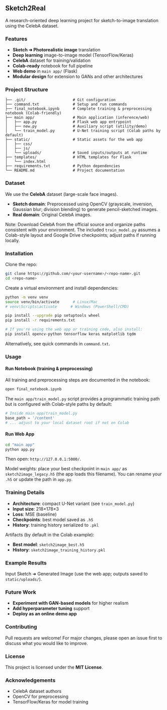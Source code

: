## Sketch2Real

A research-oriented deep learning project for sketch-to-image translation using the CelebA dataset.

### Features
- **Sketch ➜ Photorealistic image** translation
- **Deep learning** image-to-image model (TensorFlow/Keras)
- **CelebA** dataset for training/validation
- **Colab-ready** notebook for full pipeline
- **Web demo** in `main app/` (Flask)
- **Modular design** for extension to GANs and other architectures

### Project Structure
```
├── .git/                     # Git configuration
├── command.txt               # Setup and run commands
├── final_notebook.ipynb      # Complete training & preprocessing notebook (Colab-friendly)
├── main app/                 # Main application (inference/web)
│   ├── app.py                # Flask web app entrypoint
│   ├── new.py                # Auxiliary script (utility/demo)
│   └── train_model.py        # U-Net training script (Colab paths by default)
├── static/                   # Static assets for the web app
│   ├── css/
│   ├── js/
│   └── uploads/              # Saved inputs/outputs at runtime
├── templates/                # HTML templates for Flask
│   └── index.html
├── requirements.txt          # Python dependencies
└── README.md                 # Project documentation
```

### Dataset
We use the **CelebA** dataset (large-scale face images).
- **Sketch domain**: Preprocessed using OpenCV (grayscale, inversion, Gaussian blur; division blending) to generate pencil-sketched images.
- **Real domain**: Original CelebA images.

Note: Download CelebA from the official source and organize paths consistent with your environment. The included `train_model.py` assumes a Colab-style layout and Google Drive checkpoints; adjust paths if running locally.

### Installation
Clone the repo:
```bash
git clone https://github.com/<your-username>/<repo-name>.git
cd <repo-name>
```

Create a virtual environment and install dependencies:
```bash
python -m venv venv
source venv/bin/activate      # Linux/Mac
# venv\Scripts\activate      # Windows (PowerShell/CMD)

pip install --upgrade pip setuptools wheel
pip install -r requirements.txt

# If you're using the web app or training code, also install:
pip install opencv-python tensorflow keras matplotlib tqdm
```

Alternatively, see quick commands in `command.txt`.

### Usage
#### Run Notebook (training & preprocessing)
All training and preprocessing steps are documented in the notebook:
```bash
open final_notebook.ipynb
```
The `main app/train_model.py` script provides a programmatic training path but is configured with Colab-style paths by default:
```python
# Inside main app/train_model.py
base_path = '/content'
# ... adjust to your local dataset root if not on Colab
```

#### Run Web App
```bash
cd "main app"
python app.py
```
Then open: `http://127.0.0.1:5000/`.

Model weights: place your best checkpoint in `main app/` as `sketch2image_legacy.h5` (the app loads this filename). You can rename your `.h5` or update the path in `app.py`.

### Training Details
- **Architecture**: compact U-Net variant (see `train_model.py`)
- **Input size**: 218×178×3
- **Loss**: MSE (baseline)
- **Checkpoints**: best model saved as `.h5`
- **History**: training history serialized to `.pkl`

Artifacts (by default in the Colab example):
- **Best model**: `sketch2image_best.h5`
- **History**: `sketch2image_training_history.pkl`

### Example Results
Input Sketch ➜ Generated Image (use the web app; outputs saved to `static/uploads/`).

### Future Work
- **Experiment with GAN-based models** for higher realism
- **Add hyperparameter tuning** support
- **Deploy as an online demo app**

### Contributing
Pull requests are welcome! For major changes, please open an issue first to discuss what you would like to improve.

### License
This project is licensed under the **MIT License**.

### Acknowledgements
- CelebA dataset authors
- OpenCV for preprocessing
- TensorFlow/Keras for model training 
